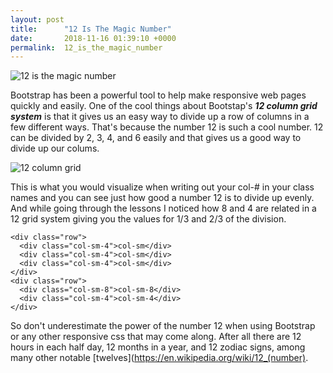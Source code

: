 ```yaml
---
layout: post
title:      "12 Is The Magic Number"
date:       2018-11-16 01:39:10 +0000
permalink:  12_is_the_magic_number
---
```


![12 is the magic number](https://vignette.wikia.nocookie.net/muppet/images/8/8f/DanceBreak-12.png/revision/latest?cb=20150308215158)

Bootstrap has been a powerful tool to help make responsive web pages quickly and easily. One of the cool things about Bootstap's ***12 column grid system*** is that it gives us an easy way to divide up a row of columns in a few different ways. That's because the number 12 is such a cool number. 12 can be divided by 2, 3, 4, and 6 easily and that gives us a good way to divide up our colums. 

![12 column grid](https://mobomo.s3.amazonaws.com/uploads/2017/09/BlogArticle-BootstrapGrid.png)

This is what you would visualize when writing out your col-# in your class names and you can see just how good a number 12 is to divide up evenly. And while going through the lessons I noticed how 8 and 4 are related in a 12 grid system giving you the values for 1/3 and 2/3 of the division.

```
<div class="row">
  <div class="col-sm-4">col-sm</div>
  <div class="col-sm-4">col-sm</div>
  <div class="col-sm-4">col-sm</div>
</div>
<div class="row">
  <div class="col-sm-8">col-sm-8</div>
  <div class="col-sm-4">col-sm-4</div>
</div>
```

So don't underestimate the power of the number 12 when using Bootstrap or any other responsive css that may come along. After all there are 12 hours in each half day, 12 months in a year, and 12 zodiac signs, among many other notable [twelves](https://en.wikipedia.org/wiki/12_(number).  
 
